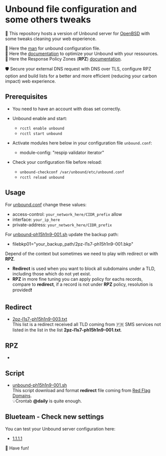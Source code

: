 # Unbound file configuration and some others tweaks
🎯 This repository hosts a version of Unbound server for [OpenBSD](https://www.openbsd.org) with some tweaks cleaning your web experience.

📝 Here the [man](https://man.openbsd.org/unbound.conf) for unbound configuration file.<br>
📝 Here the [documentation](https://www.nlnetlabs.nl/documentation/unbound/howto-optimise/) to optimize your Unbound with your ressources.<br>
📝 Here the Response Policy Zones (__RPZ__) [documentation](https://unbound.docs.nlnetlabs.nl/en/latest/topics/filtering/rpz.html).<br>

🛡️ Secure your external DNS request with DNS over TLS, configure RPZ option and build lists for a better and more efficient (reducing your carbon impact) web experience.
 
## Prerequisites
 * You need to have an account with doas set correctly.
 * Unbound enable and start:
   * `rcctl enable unbound` 
   * `rcctl start unbound` 
   
 * Activate modules here below in your configuration file `unbound.conf`:
   * module-config: "respip validator iterator"
 * Check your configuration file before reload:
   * `unbound-checkconf /var/unbound/etc/unbound.conf`
   * `rcctl reload unbound`
 
## Usage
For [unbound.conf](https://github.com/seheyah/unbound/blob/main/unbound.conf) change these values:<br>
   * access-control: `your_network_here/CIDR_prefix` allow
   * interface: `your_ip_here`
   * private-address: `your_network_here/CIDR_prefix`

For [unbound-ph15h1n9-001.sh](https://github.com/seheyah/unbound/blob/main/unbound-ph15h1n9-001.sh) update the backup path:<br>
  * filebkp01="your_backup_path/2pz-l1s7-ph15h1n9-001.bkp"

Depend of the context but sometimes we need to play with redirect or with __RPZ__.
 * __Redirect__ is used when you want to block all subdomains under a TLD, including those which do not yet exist. 
 * __RPZ__ in more fine tuning you can apply policy for eachs records, compare to __redirect__, if a record is not under __RPZ__ policy, resolution is provided❗️

## Redirect
 * [2pz-l1s7-ph15h1n9-003.txt](https://github.com/seheyah/unbound/blob/main/2pz-l1s7-ph15h1n9-003.txt)<br>
This list is a redirect received all TLD coming from 🇫🇷 SMS services not listed in the list in the list __2pz-l1s7-ph15h1n9-001.txt__.

## RPZ
 *
 
## Script
 * [unbound-ph15h1n9-001.sh](https://github.com/seheyah/unbound/blob/main/unbound-ph15h1n9-001.sh)<br>
 This script download and format __redirect__ file coming from [Red Flag Domains](https://red.flag.domains).<br>
 💡Crontab __@daily__ is quite enough.
 
## Blueteam - Check new settings
You can test your Unbound server configuration here:
 * [1.1.1.1](https://1.1.1.1/help)

🐡 Have fun!

